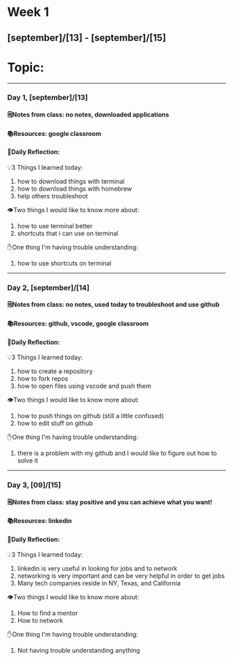 # Week 1
## [september]/[13] - [september]/[15]

# Topic:

___

### Day 1, [september]/[13]

#### 🗒️Notes from class: no notes, downloaded applications

#### 📚Resources: google classroom


#### 💭Daily Reflection:

💡3 Things I learned today:
1.  how to download things with terminal 
2. how to download things with homebrew
3. help others troubleshoot 

👁️Two things I would like to know more about:
1. how to use terminal better
2. shortcuts that i can use on terminal

✋One thing I'm having trouble understanding:
1. how to use shortcuts on terminal


___

### Day 2, [september]/[14] 

#### 🗒️Notes from class: no notes, used today to troubleshoot and use github

#### 📚Resources: github, vscode, google classroom


#### 💭Daily Reflection:

💡3 Things I learned today:
1. how to create a repository
2. how to fork repos
3. how to open files using vscode and push them

👁️Two things I would like to know more about:
1. how to push things on github (still a little confused)
2. how to edit stuff on github

✋One thing I'm having trouble understanding:
1. there is a problem with my github and I would like to figure out how to solve it

___

### Day 3, [09]/[15]
#### 🗒️Notes from class: stay positive and you can achieve what you want!

#### 📚Resources: linkedin 


#### 💭Daily Reflection:

💡3 Things I learned today:
1. linkedin is very useful in looking for jobs and to network
2. networking is very important and can be very helpful in order to get jobs
3. Many tech companies reside in NY, Texas, and California

👁️Two things I would like to know more about:
1. How to find a mentor
2. How to network 

✋One thing I'm having trouble understanding:
1. Not having trouble understanding anything
 


